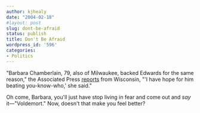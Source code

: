 ```yaml
---
author: kjhealy
date: "2004-02-18"
#layout: post
slug: dont-be-afraid
status: publish
title: Don't Be Afraid
wordpress_id: '596'
categories:
- Politics
---
```


"Barbara Chamberlain, 79, also of Milwaukee, backed Edwards for the same reason," the Associated Press [reports](http://www.mercurynews.com/mld/mercurynews/news/politics/7975786.htm) from Wisconsin, "'I have hope for him beating you-know-who,' she said."

Oh come, Barbara, you'll just have stop living in fear and come out and *say* it—"Voldemort." Now, doesn't that make you feel better?
